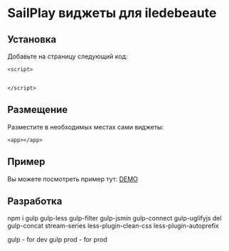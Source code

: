 # SailPlay виджеты для iledebeaute

## Установка

Добавьте на страницу следующий код:

    <script>


    </script>


## Размещение
Разместите в необходимых местах сами виджеты:
   
    <app></app>

## Пример

Вы можете посмотреть пример тут: [DEMO](http://iledebeaute.dev4you.info/ "Demo")

## Разработка

npm i gulp gulp-less gulp-filter gulp-jsmin gulp-connect gulp-uglifyjs del gulp-concat stream-series less-plugin-clean-css less-plugin-autoprefix

gulp - for dev
gulp prod - for prod